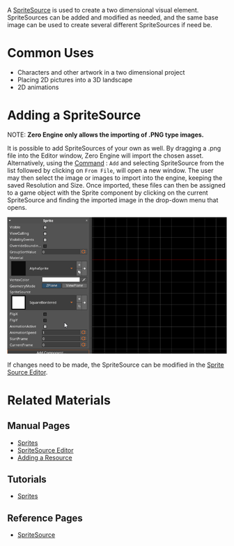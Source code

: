A [SpriteSource](https://github.com/ZilchEngine/ZilchDocs/blob/master/zero_editor_documentation/code_reference/class_reference/spritesource.markdown) is used to create a two dimensional visual element. SpriteSources can be added and modified as needed, and the same base image can be used to create several different SpriteSources if need be. 

 # Common Uses

 - Characters and other artwork in a two dimensional project
 - Placing 2D pictures into a 3D landscape
 - 2D animations

 # Adding a SpriteSource

NOTE: **Zero Engine only allows the importing of .PNG type images.**

It is possible to add SpriteSources of your own as well. By dragging a .png file into the Editor window, Zero Engine will import the chosen asset. Alternatively, using the [Command](https://github.com/ZilchEngine/ZilchDocs/blob/master/zero_editor_documentation/zeromanual/editor/editorcommands/commands.markdown) : `Add` and selecting SpriteSource from the list followed by clicking on `From File`, will open a new window. The user may then select the image or images to import into the engine, keeping the saved Resolution and Size. Once imported, these files can then be assigned to a game object with the Sprite component by clicking on the current SpriteSource and finding the imported image in the drop-down menu that opens.



![ChooseSpriteSource](https://raw.githubusercontent.com/ZilchEngine/ZilchFiles/master/doc_files/47420.gif)


If changes need to be made, the SpriteSource can be modified in the [Sprite Source Editor](https://github.com/ZilchEngine/ZilchDocs/blob/master/zero_editor_documentation/zeromanual/graphics/sprites/spritesourceeditor.markdown). 

 # Related Materials
 ## Manual Pages
- [Sprites](https://github.com/ZilchEngine/ZilchDocs/blob/master/zero_editor_documentation/zeromanual/graphics/sprites/sprite.markdown)
- [SpriteSource Editor](https://github.com/ZilchEngine/ZilchDocs/blob/master/zero_editor_documentation/zeromanual/graphics/sprites/spritesourceeditor.markdown)
- [Adding a Resource](https://github.com/ZilchEngine/ZilchDocs/blob/master/zero_editor_documentation/zeromanual/editor/editorcommands/resourceadding.markdown)

 ## Tutorials
- [Sprites](https://github.com/ZilchEngine/ZilchDocs/blob/master/zero_editor_documentation/tutorials/graphics/spritesandtext/sprites.markdown)

 ## Reference Pages
- [SpriteSource](https://github.com/ZilchEngine/ZilchDocs/blob/master/zero_editor_documentation/code_reference/class_reference/spritesource.markdown) 
 

 